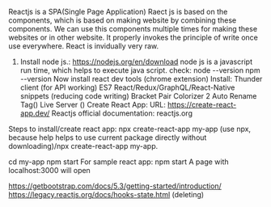 Reactjs is a SPA(Single Page Application)
Raect js is based on the components, which is based on making website by combining these components.
We can use this components multiple times for making these websites or in other website.
It properly invokes the principle of write once use everywhere.
React is invidually very raw.
1. Install node js.: https://nodejs.org/en/download
node js is a javascript run time, which helps to execute java script.
check:
node --version
npm --version
Now install react dev tools (chrome extension)
Install: Thunder client (for API working)
         ES7 React/Redux/GraphQL/React-Native snippets (reducing code writing)
         Bracket Pair Colorizer 2
         Auto Rename Tag()
         Live Server ()
Create React App: URL: https://create-react-app.dev/
Reactjs official documentation: reactjs.org


Steps to install/create react app:
npx create-react-app my-app (use npx, because help helps to use current package directly without downloading)/npx create-react-app my-app.

cd my-app
npm start
For sample react app: npm start
A page with localhost:3000 will open 

https://getbootstrap.com/docs/5.3/getting-started/introduction/
https://legacy.reactjs.org/docs/hooks-state.html (deleting)